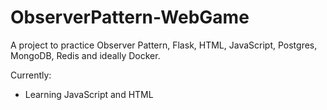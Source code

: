 # ObserverPattern-WebGame
A project to practice Observer Pattern, Flask, HTML, JavaScript, Postgres, MongoDB, Redis and ideally Docker.

Currently:
- Learning JavaScript and HTML
